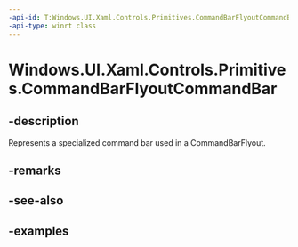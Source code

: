```yaml
---
-api-id: T:Windows.UI.Xaml.Controls.Primitives.CommandBarFlyoutCommandBar
-api-type: winrt class
---
```


<!-- Class syntax.
public class CommandBarFlyoutCommandBar : CommandBar, CommandBar
-->

# Windows.UI.Xaml.Controls.Primitives.CommandBarFlyoutCommandBar

## -description

Represents a specialized command bar used in a CommandBarFlyout.

## -remarks

## -see-also

## -examples

